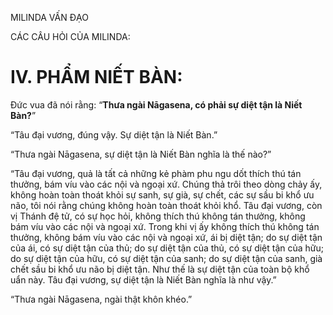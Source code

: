 MILINDA VẤN ĐẠO

CÁC CÂU HỎI CỦA MILINDA:

# IV. PHẨM NIẾT BÀN:

Đức vua đã nói rằng: “**Thưa ngài Nāgasena, có phải sự diệt tận là Niết Bàn?**”

“Tâu đại vương, đúng vậy. Sự diệt tận là Niết Bàn.”

“Thưa ngài Nāgasena, sự diệt tận là Niết Bàn nghĩa là thế nào?”

“Tâu đại vương, quả là tất cả những kẻ phàm phu ngu dốt thích thú tán thưởng, bám víu vào các nội và ngoại xứ. Chúng thả trôi theo dòng chảy ấy, không hoàn toàn thoát khỏi sự sanh, sự già, sự chết, các sự sầu bi khổ ưu não, tôi nói rằng chúng không hoàn toàn thoát khỏi khổ. Tâu đại vương, còn vị Thánh đệ tử, có sự học hỏi, không thích thú không tán thưởng, không bám víu vào các nội và ngoại xứ. Trong khi vị ấy không thích thú không tán thưởng, không bám víu vào các nội và ngoại xứ, ái bị diệt tận; do sự diệt tận của ái, có sự diệt tận của thủ; do sự diệt tận của thủ, có sự diệt tận của hữu; do sự diệt tận của hữu, có sự diệt tận của sanh; do sự diệt tận của sanh, già chết sầu bi khổ ưu não bị diệt tận. Như thế là sự diệt tận của toàn bộ khổ uẩn này. Tâu đại vương, sự diệt tận là Niết Bàn nghĩa là như vậy.”

“Thưa ngài Nāgasena, ngài thật khôn khéo.”
